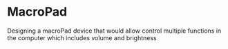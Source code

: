 # MacroPad
Designing a macroPad device that would allow control multiple functions in the computer which includes volume and brightness
